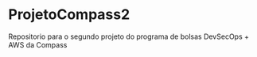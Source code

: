 # ProjetoCompass2
Repositorio para o segundo projeto do programa de bolsas DevSecOps + AWS da Compass
